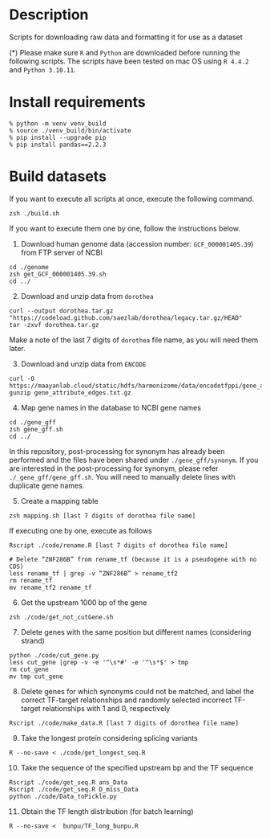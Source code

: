 # Description
Scripts for downloading raw data and formatting it for use as a dataset

(*) Please make sure ```R``` and ```Python``` are downloaded before running the following scripts.
The scripts have been tested on mac OS using ```R 4.4.2``` and ```Python 3.10.11```.

# Install requirements
```
% python -m venv venv_build
% source ./venv_build/bin/activate
% pip install --upgrade pip
% pip install pandas==2.2.3
```

# Build datasets

If you want to execute all scripts at once, execute the following command. 
```
zsh ./build.sh
```

If you want to execute them one by one, follow the instructions below.

1. Download human genome data (accession number: ```GCF_000001405.39```) from FTP server of NCBI
```
cd ./genome
zsh get_GCF_000001405.39.sh
cd ../
```
<!--
```
R --no-save < ./code/gene_download.R
find ./ -type f -name "*.gz" -exec gunzip {} \; 
```
Note: At the time of this study, ```GCF_000001405.39``` was the latest version, 
so we obtained the genome information from ```GCF_000001405.39```.
However, ```./code/gene_download.R``` does not work with the above version at now, 
so we need to modify the ```./code/gene_download.R``` to download ```GCF_000001405.40```.
Additionally, we need to modify the relevant files in ```./code/get_chr.R```, ```./code/get_seq.R```, 
```./code/get_longest_seq.R```, and ```./_gene_gff/gene_gff.sh```.
-->

2. Download and unzip data from ```dorothea```  
<!--
Download from https://api.github.com/repos/saezlab/dorothea/tarball/HEAD.
-->
```
curl --output dorothea.tar.gz "https://codeload.github.com/saezlab/dorothea/legacy.tar.gz/HEAD"
tar -zxvf dorothea.tar.gz
```
Make a note of the last 7 digits of ```dorothea``` file name, as you will need them later.

3. Download and unzip data from ```ENCODE```

```
curl -O https://maayanlab.cloud/static/hdfs/harmonizome/data/encodetfppi/gene_attribute_edges.txt.gz
gunzip gene_attribute_edges.txt.gz
```

4. Map gene names in the database to NCBI gene names  

```
cd ./gene_gff
zsh gene_gff.sh
cd ../
```

In this repository, post-processing for synonym has already been performed and 
the files have been shared under ```./gene_gff/synonym```. 
If you are interested in the post-processing for synonym, 
please refer``` ./_gene_gff/gene_gff.sh```. 
You will need to manually delete lines with duplicate gene names.


5. Create a mapping table
```
zsh mapping.sh [last 7 digits of dorothea file name]
```
If executing one by one, execute as follows
```
Rscript ./code/rename.R [last 7 digits of dorothea file name]

# Delete “ZNF286B” from rename_tf (because it is a pseudogene with no CDS)
less rename_tf | grep -v “ZNF286B” > rename_tf2
rm rename_tf
mv rename_tf2 rename_tf
```

6. Get the upstream 1000 bp of the gene
```
zsh ./code/get_not_cutGene.sh
```

7. Delete genes with the same position but different names (considering strand)
```
python ./code/cut_gene.py
less cut_gene |grep -v -e '^\s*#' -e '^\s*$' > tmp
rm cut_gene
mv tmp cut_gene
```

8. Delete genes for which synonyms could not be matched, and label the correct TF-target relationships and randomly selected incorrect TF-target relationships with 1 and 0, respectively

```
Rscript ./code/make_data.R [last 7 digits of dorothea file name]
```


9. Take the longest protein considering splicing variants
```
R --no-save < ./code/get_longest_seq.R
```

10. Take the sequence of the specified upstream bp and the TF sequence
```
Rscript ./code/get_seq.R ans_Data
Rscript ./code/get_seq.R D_miss_Data
python ./code/Data_toPickle.py
```

11. Obtain the TF length distribution (for batch learning)
```
R --no-save <  bunpu/TF_long_bunpu.R
```

